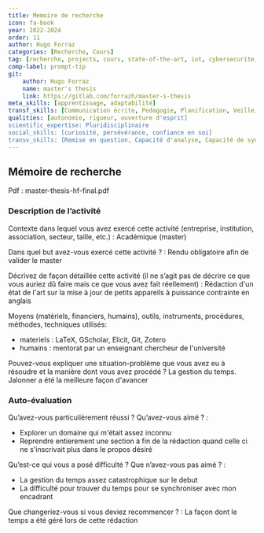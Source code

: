 ```yaml
---
title: Memoire de recherche
icon: fa-book 
year: 2022-2024
order: 11
author: Hugo Forraz
categories: [Recherche, Cours]
tag: [recherche, projects, cours, state-of-the-art, iot, cybersecurite, anglais]
comp-label: prompt-tip
git: 
    author: Hugo Forraz
    name: master's thesis
    link: https://gitlab.com/forrazh/master-s-thesis
meta_skills: [apprentissage, adaptabilité] 
transf_skills: [Communication écrite, Pedagogie, Planification, Veille, Langues, Informatique]
qualities: [autonomie, rigueur, ouverture d'esprit]
scientific_expertise: Pluridisciplinaire
social_skills: [curiosité, persévérance, confiance en soi]
transv_skills: [Remise en question, Capacité d'analyse, Capacité de synthèse, Formuler un problème, Esprit critique]
---
```


## Mémoire de recherche

Pdf : master-thesis-hf-final.pdf

### Description de l’activité

Contexte dans lequel vous avez exercé cette activité (entreprise, institution, association, secteur, taille, etc.) : Académique (master)

Dans quel but avez-vous exercé cette activité ? : Rendu obligatoire afin de valider le master

Décrivez de façon détaillée cette activité (il ne s’agit pas de décrire ce que vous auriez dû faire mais ce que vous avez fait réellement) : Rédaction d'un état de l'art sur la mise à jour de petits appareils à puissance contrainte en anglais

Moyens (matériels, financiers, humains), outils, instruments, procédures, méthodes, techniques utilisés: 
- materiels : LaTeX, GScholar, Elicit, Git, Zotero
- humains : mentorat par un enseignant chercheur de l'université

Pouvez-vous expliquer une situation-problème que vous avez eu à résoudre et la manière dont vous avez procédé ? La gestion du temps. Jalonner a été la meilleure façon d'avancer

### Auto-évaluation

Qu’avez-vous particulièrement réussi ? Qu’avez-vous aimé ? : 
- Explorer un domaine qui m'était assez inconnu
- Reprendre entierement une section à fin de la rédaction quand celle ci ne s'inscrivait plus dans le propos désiré

Qu’est-ce qui vous a posé difficulté ? Que n’avez-vous pas aimé ? : 
- La gestion du temps assez catastrophique sur le debut
- La difficulté pour trouver du temps pour se synchroniser avec mon encadrant

Que changeriez-vous si vous deviez recommencer ? : La façon dont le temps a été géré lors de cette rédaction





